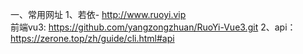 
一、常用网址
    1、若依- http://www.ruoyi.vip   
        前端vu3: https://github.com/yangzongzhuan/RuoYi-Vue3.git
    2、api： https://zerone.top/zh/guide/cli.html#api
  
